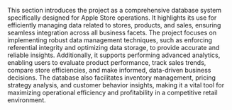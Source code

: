 This section introduces the project as a comprehensive database system specifically designed for Apple Store operations. 
It highlights its use for efficiently managing data related to stores, products, and sales, ensuring seamless integration across all business facets. 
The project focuses on implementing robust data management techniques, such as enforcing referential integrity and optimizing data storage, to provide accurate and reliable insights. 
Additionally, it supports performing advanced analytics, enabling users to evaluate product performance, track sales trends, compare store efficiencies, and make informed, data-driven business decisions. 
The database also facilitates inventory management, pricing strategy analysis, and customer behavior insights, 
making it a vital tool for maximizing operational efficiency and profitability in a competitive retail environment.
